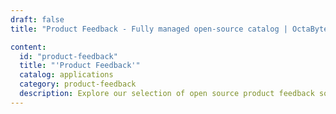 ```yaml
---
draft: false
title: "Product Feedback - Fully managed open-source catalog | OctaByte.io"

content:
  id: "product-feedback"
  title: "'Product Feedback'"
  catalog: applications
  category: product-feedback
  description: Explore our selection of open source product feedback software on OctaByte. We handle installation, backup, updates, support, and maintenance, ensuring a streamlined feedback management experience for your products and services.
---
```

